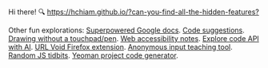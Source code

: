 Hi there! 🔍 <https://hchiam.github.io/?can-you-find-all-the-hidden-features?>

Other fun explorations: <!-- Fun stuff but also stuff I tend to refer to often. -->
[Superpowered Google docs](https://github.com/hchiam/learning-google-apps-script). 
[Code suggestions](https://github.com/hchiam/sourcefetch-server). 
[Drawing without a touchpad/pen](https://github.com/hchiam/draw-with-mouse-and-spacebar). 
[Web accessibility notes](https://github.com/hchiam/web-accessibility-course-notes). 
[Explore code API with AI](https://github.com/hchiam/code-explorer).
[URL Void Firefox extension](https://github.com/hchiam/urlvoid-firefox-extension). 
[Anonymous input teaching tool](https://github.com/hchiam/anonymous-input). 
[Random JS tidbits](https://github.com/hchiam/learning-js). 
[Yeoman project code generator](https://github.com/hchiam/generator-hchiam-learning). 

<!-- <a href="https://hchiam.github.io/?can-you-find-all-the-hidden-features?">
  <img align="center" src="header.svg" width="400" height="60" alt="" onerror="this.style.display='none'"/>
</a> -->

<!--
**hchiam/hchiam** is a ✨ _special_ ✨ repository because its `README.md` (this file) appears on your GitHub profile.

Here are some ideas to get you started:

- 🔭 I’m currently working on ...
- 🌱 I’m currently learning ...
- 👯 I’m looking to collaborate on ...
- 🤔 I’m looking for help with ...
- 💬 Ask me about ...
- 📫 How to reach me: ...
- 😄 Pronouns: ...
- ⚡ Fun fact: ...
-->
